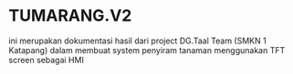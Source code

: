 # TUMARANG.V2
ini merupakan dokumentasi hasil dari project DG.Taal Team (SMKN 1 Katapang) dalam membuat system penyiram tanaman menggunakan TFT screen sebagai HMI
